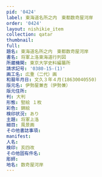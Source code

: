 ```yaml
---
pid: '0424'
label: 東海道名所之内　東都数奇屋河岸
order: '0424'
layout: nishikie_item
collection: qatar
thumbnail: 
full: 
題名: 東海道名所之内　東都数奇屋河岸
書名: 将軍上洛東海道行列図
所蔵機関: 東京大学史料編纂所
請求記号: '0380-15-(1)'
画工名: 広重（二代）画
和暦年月日: 文久３年４月(18630040550)
版元名: 伊勢屋兼吉（伊勢兼）
版元住所: 
判: 大判
形態: 竪絵 １枚
彩色: 錦絵
検印状況: あり
主題: 将軍上洛
細目: 風景画
その他書誌事項: 
manifest: 
人名: 
検印: 亥四改
その他固有件名: 
彫師: 
地名: 数奇屋河岸
---
```

